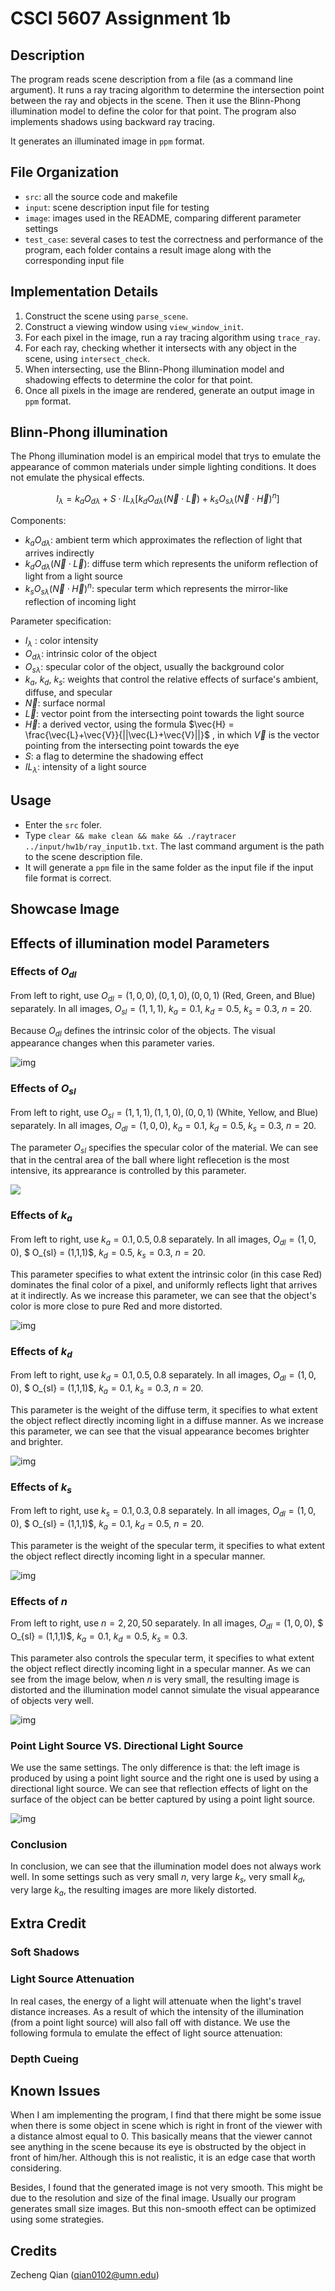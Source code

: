 # CSCI 5607 Assignment 1b

## Description

The program reads scene description from a file (as a command line argument). It runs a ray tracing algorithm to determine the intersection point between the ray and objects in the scene. Then it use the Blinn-Phong illumination model to define the color for that point. The program also implements shadows using backward ray tracing.

It generates an illuminated image in `ppm` format.

## File Organization

+ `src`: all the source code and makefile
+ `input`: scene description input file for testing
+ `image`: images used in the README, comparing different parameter settings
+ `test_case`: several cases to test the correctness and performance of the program, each folder contains a result image along with the corresponding input file

## Implementation Details

1. Construct the scene using `parse_scene`.
2. Construct a viewing window using `view_window_init`.
3. For each pixel in the image, run a ray tracing algorithm using `trace_ray`.
4. For each ray, checking whether it intersects with any object in the scene, using `intersect_check`.
5. When intersecting, use the Blinn-Phong illumination model and shadowing effects to determine the color for that point.
6. Once all pixels in the image are rendered, generate an output image in `ppm` format.

## Blinn-Phong illumination

The Phong illumination model is an empirical model that trys to emulate the appearance of common materials under simple lighting conditions. It does not emulate the physical effects.

$$
I_\lambda = k_aO_{d\lambda} + S \cdot IL_{\lambda}[k_dO_{d\lambda} (\vec{N} \cdot \vec{L}) + k_sO_{s\lambda} (\vec{N} \cdot \vec{H})^n]
$$

Components:

+ $k_aO_{d\lambda}$: ambient term which approximates the reflection of light that arrives indirectly
+ $k_dO_{d\lambda}(\vec{N} \cdot \vec{L})$: diffuse term which represents the uniform reflection of light from a light source
+ $k_sO_{s\lambda}(\vec{N} \cdot \vec{H})^n$: specular term which represents the mirror-like reflection of incoming light

Parameter specification:

+ $I_\lambda$ : color intensity
+ $O_{d\lambda}$: intrinsic color of the object
+ $O_{s\lambda}$: specular color of the object, usually the background color
+ $k_a$, $k_d$, $k_s$: weights that control the relative effects of surface's ambient, diffuse, and specular
+ $\vec{N}$: surface normal
+ $\vec{L}$: vector point from the intersecting point towards the light source
+ $\vec{H}$: a derived vector, using the formula $\vec{H} = \frac{\vec{L}+\vec{V}}{||\vec{L}+\vec{V}||}$ , in which $\vec{V}$ is the vector pointing from the intersecting point towards the eye
+ $S$: a flag to determine the shadowing effect
+ $IL_{\lambda}$: intensity of a light source

## Usage

+ Enter the `src` foler.
+ Type `clear && make clean && make && ./raytracer ../input/hw1b/ray_input1b.txt`. The last command argument is the path to the scene description file.
+ It will generate a `ppm` file in the same folder as the input file if the input file format is correct.

## Showcase Image

## Effects of illumination model Parameters

### Effects of $O_{dl}$

From left to right, use $O_{dl}=(1,0,0), (0,1,0), (0,0,1)$ (Red, Green, and Blue) separately. In all images, $O_{sl} = (1,1,1)$, $k_a = 0.1$, $k_d = 0.5$, $k_s = 0.3$, $n = 20$.

Because $O_{dl}$ defines the intrinsic color of the objects. The visual appearance changes when this parameter varies.

![img](https://raw.githubusercontent.com/Aden-Q/blogImages/main/img/202202201625536.jpg)

### Effects of $O_{sl}$

From left to right, use $O_{sl}=(1,1,1), (1,1,0), (0,0,1)$ (White, Yellow, and Blue) separately. In all images, $O_{dl} = (1,0,0)$, $k_a = 0.1$, $k_d = 0.5$, $k_s = 0.3$, $n = 20$.

The parameter $O_{sl}$ specifies the specular color of the material. We can see that in the central area of the ball where light reflecetion is the most intensive, its apprearance is controlled by this parameter.

![](https://raw.githubusercontent.com/Aden-Q/blogImages/main/img/202202201637072.jpg)

### Effects of $k_a$

From left to right, use $k_a=0.1, 0.5, 0.8$ separately. In all images, $O_{dl}=(1,0,0)$, $ O_{sl} = (1,1,1)$, $k_d = 0.5$, $k_s = 0.3$, $n = 20$.

This parameter specifies to what extent the intrinsic color (in this case Red) dominates the final color of a pixel, and uniformly reflects light that arrives at it indirectly. As we increase this parameter, we can see that the object's color is more close to pure Red and more distorted.

![img](https://raw.githubusercontent.com/Aden-Q/blogImages/main/img/202202201644663.jpg)

### Effects of $k_d$

From left to right, use $k_d=0.1, 0.5, 0.8$ separately. In all images, $O_{dl}=(1,0,0)$, $ O_{sl} = (1,1,1)$, $k_a = 0.1$, $k_s = 0.3$, $n = 20$.

This parameter is the weight of the diffuse term, it specifies to what extent the object reflect directly incoming light in a diffuse manner. As we increase this parameter, we can see that the visual appearance becomes brighter and brighter.

![img](https://raw.githubusercontent.com/Aden-Q/blogImages/main/img/202202201652701.jpg)

### Effects of $k_s$

From left to right, use $k_s=0.1, 0.3, 0.8$ separately. In all images, $O_{dl}=(1,0,0)$, $ O_{sl} = (1,1,1)$, $k_a = 0.1$, $k_d = 0.5$, $n = 20$.

This parameter is the weight of the specular term, it specifies to what extent the object reflect directly incoming light in a specular manner.

![img](https://raw.githubusercontent.com/Aden-Q/blogImages/main/img/202202201657232.jpg)

### Effects of $n$

From left to right, use $n=2, 20, 50$ separately. In all images, $O_{dl}=(1,0,0)$, $ O_{sl} = (1,1,1)$, $k_a = 0.1$, $k_d = 0.5$, $k_s = 0.3$.

This parameter also controls the specular term, it specifies to what extent the object reflect directly incoming light in a specular manner. As we can see from the image below, when $n$ is very small, the resulting image is distorted and the illumination model cannot simulate the visual appearance of objects very well.

![img](https://raw.githubusercontent.com/Aden-Q/blogImages/main/img/202202201700019.jpg)

### Point Light Source VS. Directional Light Source

We use the same settings. The only difference is that: the left image is produced by using a point light source and the right one is used by using a directional light source. We can see that reflection effects of light on the surface of the object can be better captured by using a point light source.

![img](https://raw.githubusercontent.com/Aden-Q/blogImages/main/img/202202201707023.jpg)

### Conclusion

In conclusion, we can see that the illumination model does not always work well. In some settings such as very small $n$, very large $k_s$, very small $k_d$, very large $k_a$, the resulting images are more likely distorted.

## Extra Credit

### Soft Shadows



### Light Source Attenuation

In real cases, the energy of a light will attenuate when the light's travel distance increases. As a result of which the intensity of the illumination (from a point light source) will also fall off with distance. We use the following formula to emulate the effect of light source attenuation:

### Depth Cueing



## Known Issues

When I am implementing the program, I find that there might be some issue when there is some object in scene which is right in front of the viewer with a distance almost equal to 0. This basically means that the viewer cannot see anything in the scene because its eye is obstructed by the object in front of him/her. Although this is not realistic, it is an edge case that worth considering.

Besides, I found that the generated image is not very smooth. This might be due to the resolution and size of the final image. Usually our program generates small size images. But this non-smooth effect can be optimized using some strategies.

## Credits

Zecheng Qian (qian0102@umn.edu)

